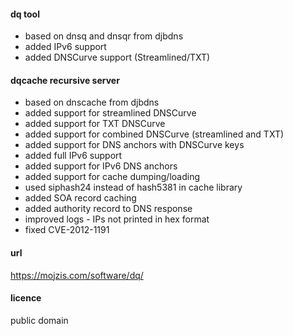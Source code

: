 #### dq tool ####
* based on dnsq and dnsqr from djbdns
* added IPv6 support
* added DNSCurve support (Streamlined/TXT)

#### dqcache recursive server ####
* based on dnscache from djbdns
* added support for streamlined DNSCurve
* added support for TXT DNSCurve
* added support for combined DNSCurve (streamlined and TXT)
* added support for DNS anchors with DNSCurve keys
* added full IPv6 support
* added support for IPv6 DNS anchors
* added support for cache dumping/loading
* used siphash24 instead of hash5381 in cache library
* added SOA record caching
* added authority record to DNS response
* improved logs - IPs not printed in hex format
* fixed CVE-2012-1191

#### url ####
https://mojzis.com/software/dq/

#### licence ####
public domain
